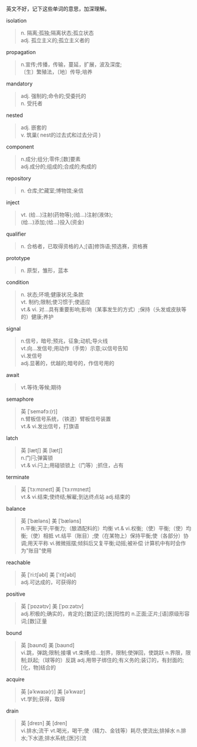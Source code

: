 英文不好，记下这些单词的意思，加深理解。

isolation
>n. 隔离;孤独;隔离状态;孤立状态\
 adj. 孤立主义的;孤立主义者的
 
propagation
>n.宣传;传播，传输，蔓延，扩展，波及深度;\
〔生〕繁殖法，〔地〕传导;培养

mandatory
>adj. 强制的;命令的;受委托的\
 n. 受托者

nested
>adj. 嵌套的\
 v. 筑巢( nest的过去式和过去分词 )

component
>n.成分;组分;零件;[数]要素\
 adj.成分的;组成的;合成的;构成的

repository
> n. 仓库;贮藏室;博物馆;亲信

inject
> vt. (给…)注射(药物等);(给…)注射(液体);\
(给…)添加;(给…)投入(资金)

qualifier
> n. 合格者，已取得资格的人;[语]修饰语;预选赛，资格赛

prototype
> n. 原型，雏形，蓝本

condition
> n. 状态;环境;健康状况;条款\
 vt. 制约;限制;使习惯于;使适应\
 vt.& vi. 对…具有重要影响;影响（某事发生的方式）;保持（头发或皮肤等的）健康;养护

signal
> n.信号，暗号;预兆，征象;动机;导火线\
vt.向…发信号;用动作（手势）示意;以信号告知\
vi.发信号\
adj.显著的，优越的;暗号的，作信号用的

await
> vt.等待;等候;期待

semaphore
> 英 [ˈseməfɔ:(r)]\
n.臂板信号系统，（铁道）臂板信号装置\
vt.& vi.发出信号，打旗语

latch
> 英 [lætʃ]   美 [lætʃ]\
n.门闩;弹簧锁\
vt.& vi.闩上;用碰锁锁上（门等）;抓住，占有

terminate
> 英 [ˈtɜ:mɪneɪt]   美 [ˈtɜ:rmɪneɪt]  
vt.& vi.结束;使终结;解雇;到达终点站
adj.结束的

balance
> 英 [ˈbæləns]   美 [ˈbæləns]  
n.平衡;天平;平衡力;（酿酒配料的）均衡
vt.& vi.权衡;（使）平衡;（使）均衡;（使）相抵
vt.结平（账目）;使（在某物上）保持平衡;使（各部分）协调;用天平称
vi.微微摇摆;倾斜后又复平衡;动摇;被补偿
计算机中有时会作为"账目"使用

reachable
> 英 [ˈri:tʃəbl]   美 ['ritʃəbl]  
adj.可达成的，可获得的

positive
> 英 [ˈpɒzətɪv]   美 [ˈpɑ:zətɪv]  
adj.积极的;确实的，肯定的;[数]正的;[医]阳性的
n.正面;正片;[语]原级形容词;[数]正量

bound
> 英 [baʊnd]   美 [baʊnd]  
vi.跳，弹跳;限制;接壤
vt.束缚;给…划界，限制;使弹回，使跳跃
n.界限，限制;跃起;（球等的）反跳
adj.用带子绑住的;有义务的;装订的，有封面的;[化，物]结合的

acquire
>英 [əˈkwaɪə(r)]   美 [əˈkwaɪr]  
vt.学到;获得，取得

drain
>英 [dreɪn]   美 [dren]  
vi.排水;流干
vt.喝光，喝干;使（精力、金钱等）耗尽;使流出;排掉水
n.排水;下水道;排水系统;[医]引流



